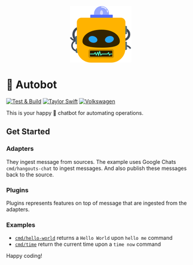 <div align="center" styles="padding: 2rem;">
  <img src="https://github.com/katallaxie/autobot/blob/main/images/logo.png?raw=true" alt="Autobot"/>
</div>

# :robot: Autobot

[![Test & Build](https://github.com/katallaxie/autobot/actions/workflows/main.yml/badge.svg)](https://github.com/katallaxie/autobot/actions/workflows/main.yml)
[![Taylor Swift](https://img.shields.io/badge/secured%20by-taylor%20swift-brightgreen.svg)](https://twitter.com/SwiftOnSecurity)
[![Volkswagen](https://auchenberg.github.io/volkswagen/volkswargen_ci.svg?v=1)](https://github.com/auchenberg/volkswagen)

This is your happy :robot: chatbot for automating operations.

## Get Started

### Adapters

They ingest message from sources. The example uses Google Chats `cmd/hangouts-chat` to ingest messages. And also publish these messages back to the source.

### Plugins

Plugins represents features on top of message that are ingested from the adapters.

### Examples

* [`cmd/hello-world`](/cmd/hello-world/) returns a `Hello World` upon `hello me` command
* [`cmd/time`](/cmd/time) return the current time upon a `time now` command

Happy coding!
